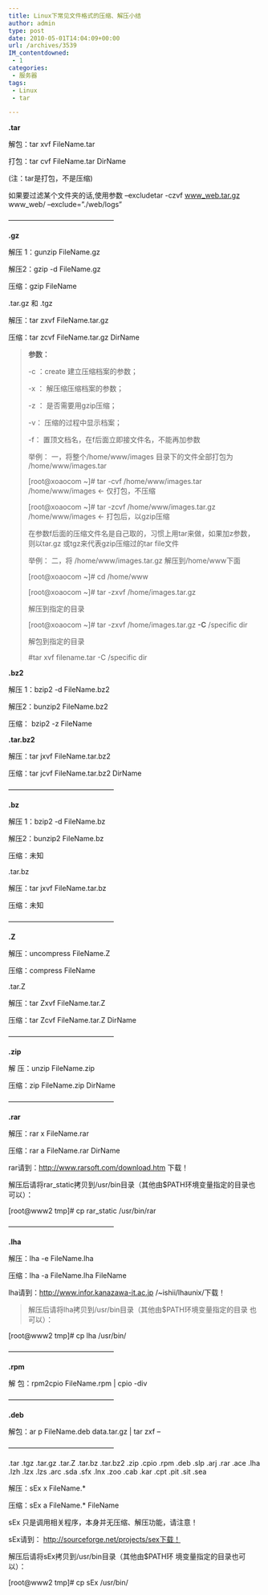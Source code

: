 ```yaml
---
title: Linux下常见文件格式的压缩、解压小结
author: admin
type: post
date: 2010-05-01T14:04:09+00:00
url: /archives/3539
IM_contentdowned:
 - 1
categories:
 - 服务器
tags:
 - Linux
 - tar

---
```

**.tar**

解包：tar xvf FileName.tar

打包：tar cvf FileName.tar DirName

(注：tar是打包，不是压缩)

如果要过滤某个文件夹的话,使用参数 –excludetar -czvf www_web.tar.gz www_web/ –exclude=”./web/logs”

 ———————————————

**.gz**

解压 1：gunzip FileName.gz

解压2：gzip -d FileName.gz

压缩：gzip FileName

.tar.gz 和 .tgz

解压：tar zxvf FileName.tar.gz

压缩：tar zcvf FileName.tar.gz DirName

> **参数：**
>
> -c ：create 建立压缩档案的参数；
>
> -x ： 解压缩压缩档案的参数；
>
> -z ： 是否需要用gzip压缩；
>
> -v： 压缩的过程中显示档案；
>
> -f： 置顶文档名，在f后面立即接文件名，不能再加参数
>
> 举例： 一，将整个/home/www/images 目录下的文件全部打包为 /home/www/images.tar
>
> [root@xoaocom ~]# tar -cvf /home/www/images.tar /home/www/images ← 仅打包，不压缩
>
> [root@xoaocom ~]# tar -zcvf /home/www/images.tar.gz /home/www/images ← 打包后，以gzip压缩
>
> 在参数f后面的压缩文件名是自己取的，习惯上用tar来做，如果加z参数，则以tar.gz 或tgz来代表gzip压缩过的tar file文件
>
> 举例： 二，将 /home/www/images.tar.gz 解压到/home/www下面
>
> [root@xoaocom ~]# cd /home/www
>
> [root@xoaocom ~]# tar -zxvf /home/images.tar.gz
>
> 解压到指定的目录
>
> [root@xoaocom ~]# tar -zxvf /home/images.tar.gz **-C** /specific dir
>
> 解包到指定的目录
>
> #tar xvf filename.tar -C /specific dir

**.bz2**

解压 1：bzip2 -d FileName.bz2

解压2：bunzip2 FileName.bz2

压缩： bzip2 -z FileName

 **.tar.bz2**

解压：tar jxvf FileName.tar.bz2

压缩：tar jcvf FileName.tar.bz2 DirName

———————————————

**.bz**

解压 1：bzip2 -d FileName.bz

解压2：bunzip2 FileName.bz

压缩：未知

.tar.bz

解压：tar jxvf FileName.tar.bz

压缩：未知

———————————————

**.Z**

解压：uncompress FileName.Z

压缩：compress FileName

.tar.Z

解压：tar Zxvf FileName.tar.Z

压缩：tar Zcvf FileName.tar.Z DirName

———————————————

**.zip**

解 压：unzip FileName.zip

压缩：zip FileName.zip DirName

———————————————

**.rar**

解压：rar x FileName.rar

压缩：rar a FileName.rar DirName

rar请到：http://www.rarsoft.com/download.htm 下载！

解压后请将rar_static拷贝到/usr/bin目录（其他由$PATH环境变量指定的目录也可以）：

[root@www2 tmp]# cp rar_static /usr/bin/rar

———————————————

**.lha**

解压：lha -e FileName.lha

压缩：lha -a FileName.lha FileName

lha请到：http://www.infor.kanazawa-it.ac.jp /~ishii/lhaunix/下载！

>解压后请将lha拷贝到/usr/bin目录（其他由$PATH环境变量指定的目录 也可以）：

[root@www2 tmp]# cp lha /usr/bin/

———————————————

**.rpm**

解 包：rpm2cpio FileName.rpm | cpio -div

———————————————

**.deb**

解包：ar p FileName.deb data.tar.gz | tar zxf –

———————————————

.tar .tgz .tar.gz .tar.Z .tar.bz .tar.bz2 .zip .cpio .rpm .deb .slp .arj .rar .ace .lha .lzh .lzx .lzs .arc .sda .sfx .lnx .zoo .cab .kar .cpt .pit .sit .sea

解压：sEx x FileName.*

压缩：sEx a FileName.* FileName

sEx 只是调用相关程序，本身并无压缩、解压功能，请注意！

sEx请到： http://sourceforge.net/projects/sex下载！

解压后请将sEx拷贝到/usr/bin目录（其他由$PATH环 境变量指定的目录也可以）：

[root@www2 tmp]# cp sEx /usr/bin/